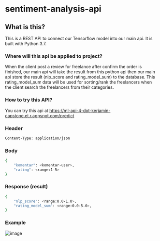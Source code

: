 # sentiment-analysis-api
## What is this?
This is a REST API to connect our Tensorflow model into our main api. It is built with Python 3.7.

### Where will this api be applied to project?
When the client post a review for freelance after confirm the order is finished, our main api will take the result from this python api then our main api 
store the result (nlp_score and rating_model_sum) to the database. This rating_model_sum data will be used for sorting/rank the freelancers when the client
search the freelancers from their categories. 

### How to try this API?
You can try this api at https://ml-api-4-dot-kerjamin-capstone.et.r.appspot.com/predict 

### Header
```sh
Content-Type: application/json
```
### Body
```sh
{
    "komentar": <komentar-user>,
    "rating": <range:1-5>
}
```
### Response (result)
```sh
{
    "nlp_score": <range:0.0-1.0>,
    "rating_model_sum": <range:0.0-5.0>,
}
```

### Example
![image](https://user-images.githubusercontent.com/83566398/173225421-dc59db10-ca28-4635-b7b8-5f11be163301.png)

